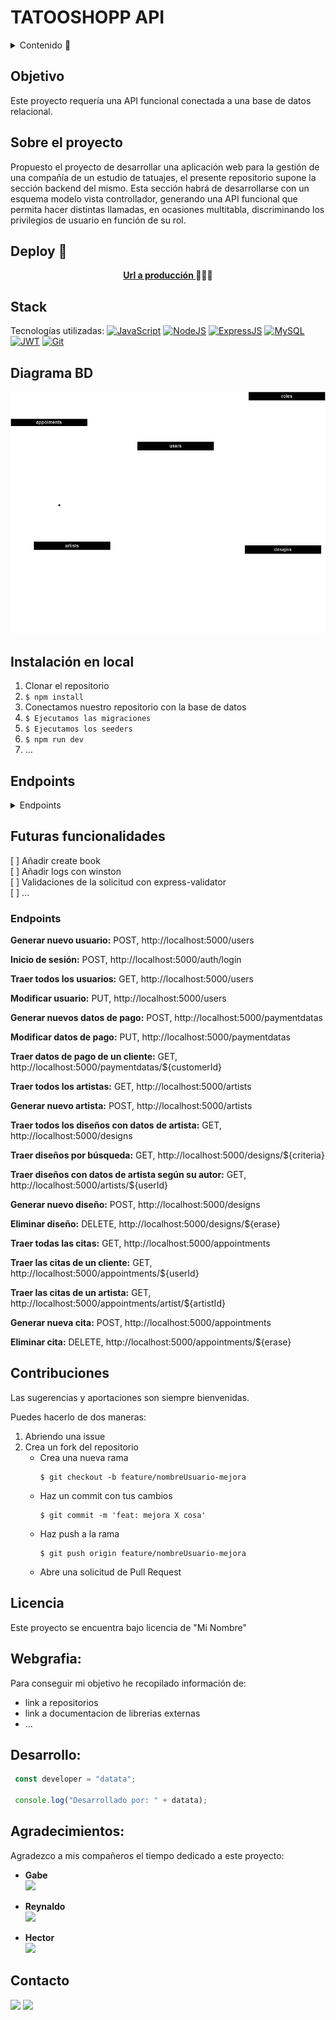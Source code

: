# TATOOSHOPP API

<details>
  <summary>Contenido 📝</summary>
  <ol>
    <li><a href="#objetivo">Objetivo</a></li>
    <li><a href="#sobre-el-proyecto">Sobre el proyecto</a></li>
    <li><a href="#deploy-🚀">Deploy</a></li>
    <li><a href="#stack">Stack</a></li>
    <li><a href="#diagrama-bd">Diagrama</a></li>
    <li><a href="#instalación-en-local">Instalación</a></li>
    <li><a href="#endpoints">Endpoints</a></li>
    <li><a href="#futuras-funcionalidades">Futuras funcionalidades</a></li>
    <li><a href="#contribuciones">Contribuciones</a></li>
    <li><a href="#licencia">Licencia</a></li>
    <li><a href="#webgrafia">Webgrafia</a></li>
    <li><a href="#desarrollo">Desarrollo</a></li>
    <li><a href="#agradecimientos">Agradecimientos</a></li>
    <li><a href="#contacto">Contacto</a></li>
  </ol>
</details>

## Objetivo
Este proyecto requería una API funcional conectada a una base de datos relacional.

## Sobre el proyecto
Propuesto el proyecto de desarrollar una aplicación web para la gestión de una compañía de un estudio de tatuajes, el presente repositorio supone la sección backend del mismo. Esta sección habrá de desarrollarse con un esquema modelo vista controllador, generando una API funcional que permita hacer distintas llamadas, en ocasiones multitabla, discriminando los privilegios de usuario en función de su rol.

## Deploy 🚀
<div align="center">
    <a href="https://www.google.com"><strong>Url a producción </strong></a>🚀🚀🚀
</div>

## Stack
Tecnologías utilizadas:
[![JavaScript](https://img.shields.io/badge/JavaScript-F7DF1E?logo=javascript&logoColor=000&style=flat)](https://developer.mozilla.org/en-US/docs/Web/JavaScript) [![NodeJS](https://img.shields.io/badge/Node.js-393?logo=nodedotjs&logoColor=fff&style=flat)](https://developer.mozilla.org/en-US/docs/Web/API/Node) [![ExpressJS](https://img.shields.io/badge/Express-000?logo=express&logoColor=fff&style=flat)](https://expressjs.com/) [![MySQL](https://img.shields.io/badge/MySQL-4479A1?logo=mysql&logoColor=fff&style=flat)](https://dev.mysql.com/doc/) [![JWT](https://img.shields.io/badge/JSON%20Web%20Tokens-000?logo=jsonwebtokens&logoColor=fff&style=flat)](https://jwt.io/introduction) [![Git](https://img.shields.io/badge/Git-F05032?logo=git&logoColor=fff&style=flat)](https://developer.mozilla.org/en-US/docs/Glossary/Git)


## Diagrama BD
!['imagen-db'](./img/CentroTatuajes.drawio.png)

## Instalación en local
1. Clonar el repositorio
2. ` $ npm install `
3. Conectamos nuestro repositorio con la base de datos 
4. ``` $ Ejecutamos las migraciones ``` 
5. ``` $ Ejecutamos los seeders ``` 
6. ``` $ npm run dev ``` 
7. ...

## Endpoints
<details>
<summary>Endpoints</summary>

- AUTH
    - REGISTER

            POST http://localhost:3000/api/register
        body:
        ``` js
            {
                "username": "DavZZ",
                "name": "David",
                "surname": "Rodri",
                "email": "david@example.com",
                "password": "123456"
            }
        ```

    - LOGIN

            POST http://localhost:3000/api/login  
        body:
        ``` js
            {
                "email": "david@example.com",
                "password": "123456"
            }
        ```
- CITAS

- ARTISTAS
</details>

## Futuras funcionalidades
[ ] Añadir create book  
[ ] Añadir logs  con winston  
[ ] Validaciones de la solicitud con express-validator  
[ ] ...

### Endpoints

**Generar nuevo usuario:** POST, http://localhost:5000/users

**Inicio de sesión:** POST, http://localhost:5000/auth/login

**Traer todos los usuarios:** GET, http://localhost:5000/users

**Modificar usuario:** PUT, http://localhost:5000/users

**Generar nuevos datos de pago:** POST, http://localhost:5000/paymentdatas

**Modificar datos de pago:** PUT, http://localhost:5000/paymentdatas

**Traer datos de pago de un cliente:** GET, http://localhost:5000/paymentdatas/${customerId}

**Traer todos los artistas:** GET, http://localhost:5000/artists

**Generar nuevo artista:** POST, http://localhost:5000/artists

**Traer todos los diseños con datos de artista:** GET, http://localhost:5000/designs

**Traer diseños por búsqueda:** GET, http://localhost:5000/designs/${criteria}

**Traer diseños con datos de artista según su autor:** GET, http://localhost:5000/artists/${userId}

**Generar nuevo diseño:** POST, http://localhost:5000/designs

**Eliminar diseño:** DELETE, http://localhost:5000/designs/${erase}

**Traer todas las citas:** GET, http://localhost:5000/appointments

**Traer las citas de un cliente:** GET, http://localhost:5000/appointments/${userId}

**Traer las citas de un artista:** GET, http://localhost:5000/appointments/artist/${artistId}

**Generar nueva cita:** POST, http://localhost:5000/appointments

**Eliminar cita:** DELETE, http://localhost:5000/appointments/${erase}

## Contribuciones
Las sugerencias y aportaciones son siempre bienvenidas.  

Puedes hacerlo de dos maneras:

1. Abriendo una issue
2. Crea un fork del repositorio
    - Crea una nueva rama  
        ```
        $ git checkout -b feature/nombreUsuario-mejora
        ```
    - Haz un commit con tus cambios 
        ```
        $ git commit -m 'feat: mejora X cosa'
        ```
    - Haz push a la rama 
        ```
        $ git push origin feature/nombreUsuario-mejora
        ```
    - Abre una solicitud de Pull Request

## Licencia
Este proyecto se encuentra bajo licencia de "Mi Nombre"

## Webgrafia:
Para conseguir mi objetivo he recopilado información de:
- link a repositorios 
- link a documentacion de librerias externas
- ...

## Desarrollo:

``` js
 const developer = "datata";

 console.log("Desarrollado por: " + datata);
```  

## Agradecimientos:

Agradezco a mis compañeros el tiempo dedicado a este proyecto:

- **Gabe**  
<a href="https://github.com/GabrielEscudillo" target="_blank"><img src="https://img.shields.io/badge/github-24292F?style=for-the-badge&logo=github&logoColor=white" target="_blank"></a> 

- **Reynaldo**  
<a href="https://github.com/ReynaldoMunozF" target="_blank"><img src="https://img.shields.io/badge/github-24292F?style=for-the-badge&logo=github&logoColor=red" target="_blank"></a>

- **Hector**  
<a href="https://www.github.com/userGithub/" target="_blank"><img src="https://img.shields.io/badge/github-24292F?style=for-the-badge&logo=github&logoColor=green" target="_blank"></a> 

## Contacto
<a href = "mailto:micorreoelectronico@gmail.com"><img src="https://img.shields.io/badge/Gmail-C6362C?style=for-the-badge&logo=gmail&logoColor=white" target="_blank"></a>
<a href="https://www.linkedin.com/in/linkedinUser/" target="_blank"><img src="https://img.shields.io/badge/-LinkedIn-%230077B5?style=for-the-badge&logo=linkedin&logoColor=white" target="_blank"></a> 
</p>